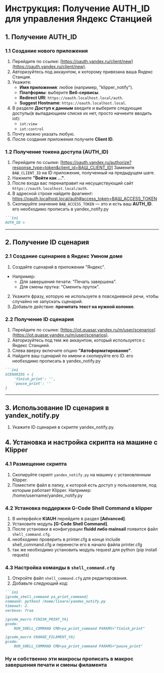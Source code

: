 # Инструкция: Получение AUTH_ID для управления Яндекс Станцией
## 1. Получение AUTH_ID
### 1.1 Создание нового приложения
1. Перейдите по ссылке: [https://oauth.yandex.ru/client/new](https://oauth.yandex.ru/client/new).
2. Авторизуйтесь под аккаунтом, к которому привязана ваша Яндекс Станция.
3. Укажите:
   - **Имя приложения**: любое (например, "klipper_notify").
   - **Платформы**: выберите **Веб-сервисы**.
   - **Redirect URI**: `https://oauth.localhost.local/auth`.
   - **Suggest Hostname**: `https://oauth.localhost.local`.
4. В разделе **Доступ к данным** введите и выберите следующие доступы(в выпадающием списке их нет, просто начнеите вводить iot):
   - `iot:view`
   - `iot:control`
5. Почту можно указать любую.
6. После создания приложения получите **Client ID**.

### 1.2 Получение токена доступа (AUTH_ID)
1. Перейдите по ссылке: [https://oauth.yandex.ru/authorize?response_type=token&client_id=ВАШ_CLIENT_ID]
   Замените `ВАШ_CLIENT_ID` на ID приложения, полученный на предыдущем шаге.
2. Нажмите **"Войти как ..."**.
3. После входа вас перенаправит на несуществующий сайт `https://oauth.localhost.local/auth`.
4. В адресной строке найдите фрагмент: https://oauth.localhost.local/auth#access_token=ВАШ_ACCESS_TOKEN
5. Скопируйте значение `ВАШ_ACCESS_TOKEN` — это и есть ваш **AUTH_ID**. его необходимо прописать в yandex_notify.py
```markdown
```ini
AUTH_ID =
```
---
## 2. Получение ID сценария
### 2.1 Создание сценариев в Яндекс Умном доме
1. Создайте сценарий в приложении "Яндекс".
- Например:
  - Для завершения печати: "Печать завершена".
  - Для смены прутка: "Сменить пруток".
2. Укажите фразу, которую не используете в повседневной речи, чтобы случайно не запускать сценарий.
3. Добавьте действие: **прочитать текст на нужной колонке**.

### 2.2 Получение ID сценария
1. Перейдите по ссылке: [https://iot.quasar.yandex.ru/m/user/scenarios](https://iot.quasar.yandex.ru/m/user/scenarios).
2. Авторизуйтесь под тем же аккаунтом, который используется с Яндекс Станцией.
3. Слева вверху включите опцию **"Автоформатирование"**.
4. Найдите ваш сценарий по имени и скопируйте его ID. его необходимо прописать в yandex_notify.py
```markdown
```ini
SCENARIOS = {
    'finish_print': '',
    'pause_print': ''
}
```
---
## 3. Использование ID сценария в yandex_notify.py
1. Укажите ID сценария в скрипте yandex_notify.py.
## 4. Установка и настройка скрипта на машине с Klipper
### 4.1 Размещение скрипта
1. Скопируйте скрипт `yandex_notify.py` на машину с установленным Klipper.
2. Поместите файл в папку, к которой есть доступ у пользователя, под которым работает Klipper. Например: /home/username/yandex_notify.py

### 4.2 Установка поддержки G-Code Shell Command в klipper
1. В интерфейсе **KIAUH** перейдите в раздел **[Advanced]**.
2. Установите модуль **[G-Code Shell Command]**.
3. После установки в конфигурации **fluidd либо mainsail** появится файл `shell_command.cfg`.
4. необходимо проверить в printer.cfg в конце include shell_command.cfg и перенести его в начало файла printer.cfg
5. так же необходимо установить модуль request для python (pip install requets)

### 4.3 Настройка команды в `shell_command.cfg`
1. Откройте файл `shell_command.cfg` для редактирования.
2. Добавьте следующий код:

```markdown
```ini
[gcode_shell_command ya_print_command]
command: python3 /home/linaro/yandex_notify.py
timeout: 2.
verbose: True

[gcode_macro FINISH_PRINT_YA]
gcode:
    RUN_SHELL_COMMAND CMD=ya_print_command PARAMS="finish_print"

[gcode_macro CHANGE_FILAMENT_YA]
gcode:
    RUN_SHELL_COMMAND CMD=ya_print_command PARAMS="pause_print"
```
### Ну и собственно эти макросы прописать в макрос завершения печати и смены филамента

